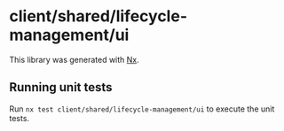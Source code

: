 # client/shared/lifecycle-management/ui

This library was generated with [Nx](https://nx.dev).

## Running unit tests

Run `nx test client/shared/lifecycle-management/ui` to execute the unit tests.
